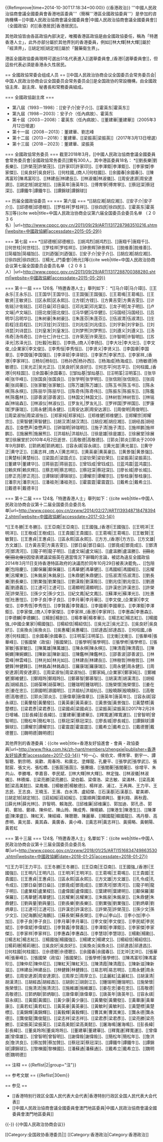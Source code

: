 {{Refimprove|time=2014-10-30T17:18:34+00:00}}
{{香港政治}}
'''中國人民政治協商會議全國委員會香港地區委員'''（簡稱'''港區全國政協委員'''）是參加的咨詢機構－[[中國人民政治協商會議全國委員會|中國人民政治協商會議全國委員會]]（全國政協）的[[香港居民|香港居民]]。

其他政協皆由各區政協內部決定，唯獨香港區政協是由全國政協委任，稱為「特邀香港人士」，此外亦部分屬於其他界別的香港委員，例如[[林大輝|林大輝]]屬於「經濟界」，[[胡定旭|胡定旭]]屬於「醫藥衛生界」。

港區全國政協委員現時可選出51名代表進入[[選舉委員會_(香港)|選舉委員會]]，但這些代表必須是香港永久性居民。

== 全國政協常委会组成人员 ==
[[中国人民政治协商会议全国委员会常务委员会|中国人民政治协商会议全国委员会常务委员会]]是全国政协的常設機構，由全國政協主席、副主席、秘書長和常務委員組成。

=== 全國政協副主席 ===
* 第八屆（1993－1998）：[[安子介|安子介]]、[[霍英东|霍英东]]
* 第九屆（1998－2003）：安子介（任內病故）、霍英东
* 第十屆（2003－2008）：霍英东（任內病故）、[[董建華|董建華]]（2005年3月12日增選）
* 第十一屆（2008－2013）：董建華、劉志峰
* 第十二屆（2013－2018）：董建華、[[梁振英|梁振英]]（2017年3月13日增選）
* 第十三屆（2018－2023）：董建華、梁振英

=== 全國政協常务委员 ===
截至2018年3月，[[中國人民政治協商會議全國委員會常务委员會|全國政協常务委员]]實有300人，其中港區委員18名：
*[[劉長樂|劉長樂]]、[[許榮茂|許榮茂]]、[[許家印|許家印]]、[[李澤鉅|李澤鉅]]、[[李家傑|李家傑]]、[[吳良好|吳良好]]、[[何柱國_(商人)|何柱國]]、[[余國春|余國春]]、[[陳馮富珍|陳馮富珍]]、[[林建岳|林建岳]]、[[林淑儀|林淑儀]]、[[周安達源|周安達源]]、[[胡定旭|胡定旭]]、[[唐英年|唐英年]]、[[傅育寧|傅育寧]]、[[蔡冠深|蔡冠深]]、[[譚鐵牛|譚鐵牛]]、[[譚錦球|譚錦球]]

== 历届全國政協委员 ==
=== 第六屆 ===
*[[胡应湘|胡应湘]]、[[安子介|安子介]]、[[邱德根|邱德根]]、[[罗桂祥|罗桂祥]]、[[徐四民|徐四民]]、[[霍英东|霍英东]]等<ref>{{cite web|title=中国人民政治协商会议第六届全国委员会委员名单 （２０３６名）|url=http://www.cppcc.gov.cn/2011/09/29/ARTI1317287983510216.shtml|website=中國政協網|accessdate=2015-05-29}}</ref>

=== 第七屆 ===
*[[邱德根|邱德根]]、[[胡鸿烈|胡鸿烈]]、[[唐翔千|唐翔千]]、[[何世柱|何世柱]]、[[罗桂祥|罗桂祥]]、[[钟景辉|钟景辉]]、[[脱维善|脱维善]]、[[简福饴|简福饴]]、[[刘迺强|刘迺强]]、[[安子介|安子介]]、[[胡应湘|胡应湘]]、[[徐四民|徐四民]]、[[楊光_(鬥委會)|杨光]]等<ref>{{cite web|title=中国人民政治协商会议第七届全国委员会委员名单 （２０８１人）|url=http://www.cppcc.gov.cn/2011/09/29/ARTI1317288700388280.shtml|website=中國政協網|accessdate=2015-05-29}}</ref>

=== 第十一屆 ===
126名「特邀香港人士」舉列如下：
*[[马介璋|马介璋]]、[[王永乐|王永乐]]、[[王国华|王国华]]、[[王国强|王国强]]、[[王䓪鳴|王䓪鳴]]、[[王敏贤|王敏贤]]、[[区永熙|区永熙]]、[[方铿|方铿]]、[[方黄吉雯|方黄吉雯]]、[[计佑铭|计佑铭]]、[[邓日燊|邓日燊]]、[[邓兆棠|邓兆棠]]、[[龙子明|龙子明]]、[[卢文端|卢文端]]、[[田北俊|田北俊]]、[[冯华健|冯华健]]、[[冯国经|冯国经]]、[[吕明华|吕明华]]、[[朱树豪|朱树豪]]、[[朱莲芬|朱莲芬]]、[[伍淑清|伍淑清]]、[[庄启程|庄启程]]、[[刘汉铨|刘汉铨]]、[[刘兆佳|刘兆佳]]、[[刘宇新|刘宇新]]、[[刘诗昆|刘诗昆]]、[[刘皇发|刘皇发]]、[[刘梦熊|刘梦熊]]、[[刘遵义|刘遵义]]、[[汤伟奇|汤伟奇]]、[[许仕仁|许仕仁]]、[[许荣茂|许荣茂]]、[[许智明|许智明]]、[[苏泽光|苏泽光]]、[[杜毅|杜毅]]、[[李扬_(商人)|李扬]]、[[李大壮|李大壮]]、[[李文俊_(企業家)|李文俊]]、[[李秀恒|李秀恒]]、[[李贤义|李贤义]]、[[李国章|李国章]]、[[李国强|李国强]]、[[李泽钜|李泽钜]]、[[李家杰|李家杰]]、[[李家祥_(香港)|李家祥]]、[[杨钊|杨钊]]、[[杨孙西|杨孙西]]、[[杨海成|杨海成]]、[[杨敏德|杨敏德]]、[[吴光正|吴光正]]、[[吴良好|吴良好]]、[[何志平|何志平]]、[[何柱國_(香港)|何柱国]]、[[余国春|余国春]]、[[邹灿基|邹灿基]]、[[汪明荃|汪明荃]]、[[张华峰|张华峰]]、[[张国良|张国良]]、[[张学明|张学明]]、[[张信刚|张信刚]]、[[张闾蘅|张闾蘅]]、[[张家敏|张家敏]]、[[陈万雄|陈万雄]]、[[陈玉书|陈玉书]]、[[陈永棋|陈永棋]]、[[陈丽华|陈丽华]]、[[陈奇伟|陈奇伟]]、[[陈振东|陈振东]]、[[陈鑑林|陈鑑林]]、[[邵善波|邵善波]]、[[林国文|林国文]]、[[林树哲|林树哲]]、[[林铭森|林铭森]]、[[林淑仪|林淑仪]]、[[罗友礼|罗友礼]]、[[罗祥国|罗祥国]]、[[罗康瑞|罗康瑞]]、[[周永健|周永健]]、[[周安达源|周安达源]]、[[周俊明|周俊明]]、[[周梁淑怡|周梁淑怡]]、[[郑家纯|郑家纯]]、[[郑维健|郑维健]]、[[郑耀宗|郑耀宗]]、[[荣智健|荣智健]]、[[胡汉清|胡汉清]]、[[胡应湘|胡应湘]]、[[胡经昌|胡经昌]]、[[查懋声|查懋声]]、[[钟瑞明|钟瑞明]]、[[施子清|施子清]]、[[施祥鹏|施祥鹏]]、[[施展熊|施展熊]]、[[洪祖杭|洪祖杭]]、[[徐是雄|徐是雄]]、[[徐展堂|徐展堂]]<ref group="注">徐展堂於2010年4月2日逝世</ref>、[[高敬德|高敬德]]、[[郭炎|郭炎]]<ref group="注">郭炎于2009年9月辞职</ref>、[[郭炳湘|郭炳湘]]、[[容永祺|容永祺]]、[[黄光苗|黄光苗]]、[[黄守正|黄守正]]、[[黃志祥_(商人)|黄志祥]]、[[黄英豪|黄英豪]]、[[黄景强|黄景强]]、[[黄楚标|黄楚标]]、[[梁国贞|梁国贞]]、[[梁钦荣|梁钦荣]]、[[梁振英|梁振英]]、[[董建华|董建华]]、[[蒋丽芸|蒋丽芸]]、[[曾钰成|曾钰成]]、[[蓝鸿震|蓝鸿震]]、[[赖庆辉|赖庆辉]]、[[蔡志明|蔡志明]]、[[蔡冠深|蔡冠深]]、[[廖长城|廖长城]]、[[廖正亮|廖正亮]]、[[谭锦球|谭锦球]]、[[谭耀宗|谭耀宗]]、[[黎桂康|黎桂康]]、[[潘宗光|潘宗光]]、[[潘祖尧|潘祖尧]]、[[霍震霆|霍震霆]]、[[戴希立|戴希立]]、[[戴德丰|戴德丰]]

=== 第十二届 ===
124名「特邀香港人士」舉列如下：<ref>{{cite web|title=中国人民政治协商会议第十二届全国委员会委员名单|url=http://www.cppcc.gov.cn/zxww/2014/02/27/ARTI1393487184783942.shtml|website=中國政協網|accessdate=2017-03-14}}</ref>

*[[王冬勝|王冬勝]]、[[王亞南|王亞南]]、[[王國強_(香港)|王國強]]、[[王明洋|王明洋]]、[[王樹成|王樹成]]、[[王貴國|王貴國]]、[[王䓪鳴|王䓪鳴]]、[[王敏賢|王敏賢]]、[[王惠貞|王惠貞]]、[[區永熙|區永熙]]、[[方方_(香港)|方方]]、[[方文雄|方文雄]]、[[方黃吉雯|方黃吉雯]]、[[鄧日燊|鄧日燊]]、[[鄧竟成|鄧竟成]]、[[鄧清河|鄧清河]]、[[龍子明|龍子明]]、[[盧文端|盧文端]]、[[盧溫勝|盧溫勝]]、<s>[[田北俊|田北俊]]</s><ref group="注">因發表建議梁振英在適當情況下辭職的言論，被認為違反全國政協2014年3月11日支持香港特區政府的決議而於同年10月29日被表決罷免。</ref>、[[包陪慶|包陪慶]]、[[鄺保羅|鄺保羅]]、[[馮華健|馮華健]]、[[馮國經|馮國經]]、[[呂耀東|呂耀東]]、[[朱銘泉|朱銘泉]]、[[朱鼎健|朱鼎健]]、[[伍淑清|伍淑清]]、[[劉長樂|劉長樂]]、[[劉業強|劉業強]]、[[劉漢銓|劉漢銓]]、[[劉兆佳|劉兆佳]]、[[劉遵義|劉遵義]]、[[江達可|江達可]]、[[湯顯明|湯顯明]]、[[許漢忠|許漢忠]]、[[許榮茂|許榮茂]]、[[孫少文|孫少文]]、[[紀文鳳|紀文鳳]]、[[蘇澤光|蘇澤光]]、[[杜惠愷|杜惠愷]]、[[李子良|李子良]]、[[李月華|李月華]]、[[李文俊_(企業家)|李文俊]]、[[李秀恆|李秀恆]]、[[李賢義|李賢義]]、[[李國章|李國章]]、[[李澤鉅|李澤鉅]]、[[李家傑_(商人)|李家傑]]、[[李家祥_(香港)|李家祥]]、[[李惠森|李惠森]]、[[李德麟|李德麟]]、[[楊釗|楊釗]]、[[楊孝華|楊孝華]]、[[楊志紅|楊志紅]]、[[楊國強_(中國企業家)|楊國強]]、[[楊紹信|楊紹信]]、[[吳光正|吳光正]]、[[吳良好|吳良好]]、[[吳換炎|吳換炎]]、[[吳惠權|吳惠權]]、[[邱達昌|邱達昌]]、[[何柱國_(香港)|何柱國]]、[[余國春|余國春]]、[[汪明荃|汪明荃]]、[[沈衝|沈衝]]、[[張華峰|張華峰]]、[[張國榮（政協）|張國榮]]、[[張學明|張學明]]、[[張學修|張學修]]、[[張家敏|張家敏]]、[[陳萬雄|陳萬雄]]、[[陳永棋|陳永棋]]、[[陳清霞|陳清霞]]、[[陳婉嫻|陳婉嫻]]、[[陳新滋|陳新滋]]、[[陳鑑林|陳鑑林]]、[[邵善波|邵善波]]、[[林雲峰|林雲峰]]、[[林光如|林光如]]、[[林建岳|林建岳]]、[[林樹哲|林樹哲]]、[[林健鋒|林健鋒]]、[[林銘森|林銘森]]、[[羅康瑞|羅康瑞]]、[[周永健|周永健]]、[[周安達源|周安達源]]、[[周梁淑怡|周梁淑怡]]、[[鄭家純_(企業家)|鄭家純]]、[[鄭維健|鄭維健]]、[[鄭翔玲|鄭翔玲]]、[[鄭慕智|鄭慕智]]、[[胡漢清|胡漢清]]、[[胡經昌|胡經昌]]、[[胡葆琳|胡葆琳]]、[[鍾瑞明|鍾瑞明]]、[[施榮懷|施榮懷]]、[[姜在忠|姜在忠]]、[[源國明|源國明]]、[[洪祖杭|洪祖杭]]、[[殷曉靜|殷曉靜]]、[[高敬德|高敬德]]、[[郭炎|郭炎]]、[[唐偉章|唐偉章]]、[[唐英年|唐英年]]、[[容永祺|容永祺]]、[[黃蘭發|黃蘭發]]、[[黃英豪|黃英豪]]、[[黃景強|黃景強]]、[[黃楚標|黃楚標]]、[[梁君彥|梁君彥]]、[[梁國貞|梁國貞]]、[[梁振英|梁振英]]<ref group="注">2017年2月28日增補</ref>、[[彭長緯|彭長緯]]、[[董建華|董建華]]、[[釋寬運|釋寬運]]、[[曾智明|曾智明]]、[[簡松年|簡松年]]、[[蔡冠深|蔡冠深]]、[[廖長城|廖長城]]、[[譚錦球|譚錦球]]、[[譚耀宗|譚耀宗]]、[[霍震霆|霍震霆]]、[[戴希立|戴希立]]、[[戴德豐|戴德豐]]、[[魏明德|魏明德]]

其他界別的香港委員：<ref>{{cite web|title=香港友好協進會 - 會員 - 政協委員|url=http://www.fhka.com.hk/zh-hant/members/zhengxie|publisher=香港友好協進會|accessdate=2017-03-14}}</ref>
*何一心、侯伯文、傅育寧、劉宇一、譚智聰、劉宗明、吳歡、周春玲、和廣北、塗輝龍、孔慶平、[[張學武|張學武]]、張懿宸、張文光、張松橋、[[張茵|張茵]]、張賽娥、[[張閭蘅|張閭蘅]]、徐增平、朱共山、李勝堆、李嘉音、李民斌、[[林大輝|林大輝]]、林定強、[[林淑儀|林淑儀]]、林積燦、[[梁亮勝|梁亮勝]]、梁伯韜、梁偉浩、梁志敏、梁滿林、[[梁高美懿|梁高美懿]]、梁鳳儀、[[楊敏德|楊敏德]]、楊祥波、浦江、王再興、王力平、王志民、王志良、王曉玉、王濱、白水清、盧紹傑、[[石漢基|石漢基]]、翟美卿、[[胡定旭|胡定旭]]、[[莊紹綏|莊紹綏]]、[[葉順興|葉順興]]、董利翔、蔣秋霞、[[薛光林|薛光林]]、許智明、賴海民、[[邱维廉|邱维廉]]、郭加迪、郭孔丞、郭莉、鄭旭、鄭禕、陳仲尼、陳山玲、陳成秀、陳曉穎、[[陳港生|陳港生]]、[[陳澤盛|陳澤盛]]、陳紅天、陳經緯、陳聰聰、陳麗華、[[韓國龍|韓國龍]]、馮丹藜、高彥明、黃光苗、黃其森、黃廣香、黃小峰、[[黃志祥|黃志祥]]、黃揚略、黃朝陽、黃若虹

=== 第十三届 ===
124名「特邀香港人士」名單如下：<ref>{{cite web|title=中国人民政治协商会议第十三届全国委员会委员名单|url=http://www.cppcc.gov.cn/zxww/2018/01/25/ARTI1516834749863530.shtml|website=中國政協網|date=2018-01-25|accessdate=2018-01-27}}</ref>

*[[王力平|王力平]]、[[王冬勝|王冬勝]]、[[王亞南|王亞南]]、[[王國強_(香港)|王國強]]、[[王明凡|王明凡]]、[[王明洋|王明洋]]、[[王䓪鳴|王䓪鳴]]、[[王貴國|王貴國]]、[[王惠貞|王惠貞]]、[[區永熙|區永熙]]、[[方文雄|方文雄]]、[[孔令成|孔令成]]、[[鄧日燊|鄧日燊]]、[[鄧竟成|鄧竟成]]、[[鄧清河|鄧清河]]、[[龍子明|龍子明]]、[[盧業樑|盧業樑]]、[[盧偉國|盧偉國]]、[[葉建明|葉建明]]、[[鄺保羅|鄺保羅]]、[[馮華健|馮華健]]、[[呂耀東|呂耀東]]、[[朱銘泉|朱銘泉]]、[[朱鼎健|朱鼎健]]、[[劉與量|劉與量]]、[[劉長樂|劉長樂]]、[[劉業強|劉業強]]、[[劉炳章|劉炳章]]、[[江達可|江達可]]、[[許漢忠|許漢忠]]、[[許榮茂|許榮茂]]、[[孫少文|孫少文]]、[[纪海鵬|纪海鵬]]、[[蘇長榮|蘇長榮]]、[[李山|李山]]、[[李小加|李小加]]、[[李子良|李子良]]、[[李月華|李月華]]、[[李文俊|李文俊]]、[[李民斌|李民斌]]、[[李偉斌|李偉斌]]、[[李賢義|李賢義]]、[[李澤鉅|李澤鉅]]、[[李家傑|李家傑]]、[[李家祥|李家祥]]、[[李惠森|李惠森]]、[[李慧琼|李慧琼]]、[[楊勳|楊勳]]、[[楊志紅|楊志紅]]、[[楊國強|楊國強]]、[[楊建文|楊建文]]、[[楊紹信|楊紹信]]、[[楊莉珊|楊莉珊]]、[[吳良好|吳良好]]、[[吳換炎|吳換炎]]、[[邱達昌|邱達昌]]、[[何柱國|何柱國]]、[[佘德聰|佘德聰]]、[[余國春|余國春]]、[[沈沖|沈沖]]、[[張華峰|張華峰]]、[[張國榮（政協）|張國榮]]、[[張學修|張學修]]、[[陳馮富珍|陳馮富珍]]、[[陳仲尼|陳仲尼]]、[[陳紅天|陳紅天]]、[[陳清霞|陳清霞]]、[[陳新滋|陳新滋]]、[[林建岳|林建岳]]、[[林健鋒|林健鋒]]、[[易志明|易志明]]、[[周永健|周永健]]、[[周安達源|周安達源]]、[[周厚立|周厚立]]、[[孟麗紅|孟麗紅]]、[[胡漢清|胡漢清]]、[[胡經昌|胡經昌]]、[[胡劍江|胡劍江]]、[[鍾瑞明|鍾瑞明]]、[[施榮懷|施榮懷]]、[[施清流|施清流]]、[[施維雄|施維雄]]、[[姜在忠|姜在忠]]、[[高敬德|高敬德]]、[[郭炳聯|郭炳聯]]、[[唐偉章|唐偉章]]、[[唐英年|唐英年]]、[[容永祺|容永祺]]、[[黃國|黃國]]、[[黃少康|黃少康]]、[[黃蘭發|黃蘭發]]、[[黃華康|黃華康]]、[[黃若虹|黃若虹]]、[[黃英豪|黃英豪]]、[[黃敏利|黃敏利]]、[[黃楚標|黃楚標]]、[[黃錦輝|黃錦輝]]、[[黃毅輝|黃毅輝]]、[[曹其東|曹其東]]、[[龔永德|龔永德]]、[[龔俊龍|龔俊龍]]、[[梁志祥|梁志祥]]、[[梁君彥|梁君彥]]、[[梁亮勝|梁亮勝]]、[[梁振英|梁振英]]、[[梁高美懿|梁高美懿]]、[[屠海鳴|屠海鳴]]、[[彭長緯|彭長緯]]、[[董吳玲玲|董吳玲玲]]、[[董建華|董建華]]、[[釋寬運|釋寬運]]、[[曾偉雄|曾偉雄]]、[[曾智明|曾智明]]、[[謝偉銓|謝偉銓]]、[[簡松年|簡松年]]、[[詹洪良|詹洪良]]、[[蔡加贊|蔡加贊]]、[[蔡冠深|蔡冠深]]、[[譚鐵牛|譚鐵牛]]、[[譚錦球|譚錦球]]、[[黎棟國|黎棟國]]、[[潘蘇通|潘蘇通]]、[[戴希立|戴希立]]、[[魏明德|魏明德]]

== 注释 ==
{{Reflist|2|group="注"}}

== 参考文献 ==
{{Reflist|30em}}

== 参见 ==
* [[香港特别行政区全国人民代表大会代表|香港特别行政区全国人民代表大会代表]]
* [[中國人民政治協商會議全國委員會澳門地區委員|中國人民政治協商會議全國委員會澳門地區委員]]

{{-}}
{{中国人民政治协商会议}}

[[Category:全国政协香港委员|]]
[[Category:香港政治|Category:香港政治]]
